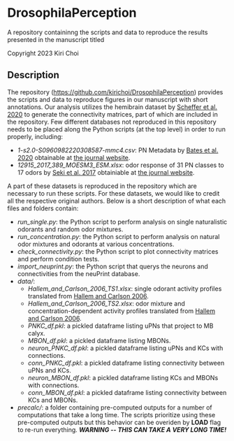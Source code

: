 # DrosophilaPerception

A repository containinng the scripts and data to reproduce the results presented in the manuscript titled

Copyright 2023 Kiri Choi

## Description

The repository (https://github.com/kirichoi/DrosophilaPerception) provides the scripts and data to reproduce figures in our manuscript with short annotations.
Our analysis utilizes the hemibrain dataset by [Scheffer et al. 2020](https://elifesciences.org/articles/57443) to generate the connectivity matrices, part of which are included in the repository.
Few different databases not reproduced in this repository needs to be placed along the Python scripts (at the top level) in order to run properly, including:

- *1-s2.0-S0960982220308587-mmc4.csv*: PN Metadata by [Bates et al. 2020](https://www.sciencedirect.com/science/article/pii/S0960982220308587) obtainable at [the journal website](https://ars.els-cdn.com/content/image/1-s2.0-S0960982220308587-mmc4.csv).
- *12915_2017_389_MOESM3_ESM.xlsx*: odor response of 31 PN classes to 17 odors by [Seki et al. 2017](https://bmcbiol.biomedcentral.com/articles/10.1186/s12915-017-0389-z) obtainiable at [the journal website](https://static-content.springer.com/esm/art%3A10.1186%2Fs12915-017-0389-z/MediaObjects/12915_2017_389_MOESM3_ESM.xlsx).

A part of these datasets is reproduced in the repository which are necessary to run these scripts. 
For these datasets, we would like to credit all the respective original authors.
Below is a short description of what each files and folders contain:

- *run_single.py*: the Python script to perform analysis on single naturalistic odorants and random odor mixtures.
- *run_concentration.py*: the Python script to perform analysis on natural odor mixtures and odorants at various concentrations.
- *check_connectivity.py*: the Python script to plot connectivity matrices and perform condition tests.
- *import_neuprint.py*: the Python script that querys the neurons and connectivities from the neuPrint database.
- *data/*: 
	- *Hallem_and_Carlson_2006_TS1.xlsx*: single odorant activity profiles translated from [Hallem and Carlson 2006](https://www.cell.com/fulltext/S0092-8674(06)00363-1).
	- *Hallem_and_Carlson_2006_TS2.xlsx*: odor mixture and concentration-dependent activity profiles translated from [Hallem and Carlson 2006](https://www.cell.com/fulltext/S0092-8674(06)00363-1).
    - *PNKC_df.pkl*: a pickled dataframe listing uPNs that project to MB calyx.
    - *MBON_df.pkl*: a pickled dataframe listing MBONs.
    - *neuron_PNKC_df.pkl*: a pickled dataframe listing uPNs and KCs with connections.
    - *conn_PNKC_df.pkl*: a pickled dataframe listing connectivity between uPNs and KCs.
	- *neuron_MBON_df.pkl*: a pickled dataframe listing KCs and MBONs with connections.
    - *conn_MBON_df.pkl*: a pickled dataframe listing connectivity between KCs and MBONs.
- *precalc/*: a folder containing pre-computed outputs for a number of computations that take a long time. The scripts prioritize using these pre-computed outputs but this behavior can be overiden by **LOAD** flag to re-run everything. ***WARNING -- THIS CAN TAKE A VERY LONG TIME!***